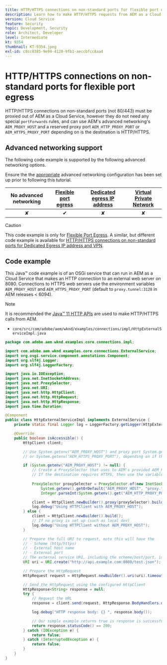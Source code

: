 ```yaml
---
title: HTTP/HTTPS connections on non-standard ports for flexible port egress
description: Learn how to make HTTP/HTTPS requests from AEM as a Cloud Service to external web services running on non-standard ports for Flexible Port Egress.
version: Cloud Service
feature: Security
topic: Development, Security
role: Architect, Developer
level: Intermediate
kt: 9354
thumbnail: KT-9354.jpeg
exl-id: c8cc0385-9e94-4120-9fb1-aeccbfcc8aa4
---
```

# HTTP/HTTPS connections on non-standard ports for flexible port egress

HTTP/HTTPS connections on non-standard ports (not 80/443) must be proxied out of AEM as a Cloud Service, however they do not need any special `portForwards` rules, and can use AEM's advanced networking's `AEM_PROXY_HOST` and a reserved proxy port `AEM_HTTP_PROXY_PORT` or `AEM_HTTPS_PROXY_PORT` depending on is the destination is HTTP/HTTPS.

## Advanced networking support

The following code example is supported by the following advanced networking options.

Ensure the the [appropriate](../advanced-networking.md#advanced-networking) advanced networking configuration has been set up prior to following this tutorial.

| No advanced networking | [Flexible port egress](../flexible-port-egress.md) | [Dedicated egress IP address](../dedicated-egress-ip-address.md) | [Virtual Private Network](../vpn.md) |
|:-----:|:-----:|:------:|:---------:|
| &#10008; | &#10004; | &#10008; | &#10008; |

>[!CAUTION]
>
> This code example is only for [Flexible Port Egress](../flexible-port-egress.md). A similar, but different code example is available for [HTTP/HTTPS connections on non-standard ports for Dedicated Egress IP address and VPN](./http-dedicated-egress-ip-vpn.md).

## Code example

This Java&trade; code example is of an OSGi service that can run in AEM as a Cloud Service that makes an HTTP connection to an external web server on 8080. Connections to HTTPS web servers use the environment variables `AEM_PROXY_HOST` and `AEM_HTTPS_PROXY_PORT` (default to `proxy.tunnel:3128` in AEM releases < 6094).

>[!NOTE]
> It is recommended the [Java&trade; 11 HTTP APIs](https://docs.oracle.com/en/java/javase/11/docs/api/java.net.http/java/net/http/package-summary.html) are used to make HTTP/HTTPS calls from AEM.

+ `core/src/com/adobe/aem/wknd/examples/connections/impl/HttpExternalServiceImpl.java`

```java
package com.adobe.aem.wknd.examples.core.connections.impl;

import com.adobe.aem.wknd.examples.core.connections.ExternalService;
import org.osgi.service.component.annotations.Component;
import org.slf4j.Logger;
import org.slf4j.LoggerFactory;

import java.io.IOException;
import java.net.InetSocketAddress;
import java.net.ProxySelector;
import java.net.URI;
import java.net.http.HttpClient;
import java.net.http.HttpRequest;
import java.net.http.HttpResponse;
import java.time.Duration;

@Component
public class HttpExternalServiceImpl implements ExternalService {
    private static final Logger log = LoggerFactory.getLogger(HttpExternalServiceImpl.class);

    @Override
    public boolean isAccessible() {
        HttpClient client;

        // Use System.getenv("AEM_PROXY_HOST") and proxy port System.getenv("AEM_HTTP_PROXY_PORT") 
        // or System.getenv("AEM_HTTPS_PROXY_PORT"), depending on if the destination requires HTTP/HTTPS

        if (System.getenv("AEM_PROXY_HOST") != null) {
            // Create a ProxySelector that uses to AEM's provided AEM_PROXY_HOST, with a fallback of proxy.tunnel, and proxy port using the AEM_HTTP_PROXY_PORT variable. 
            // If the destination requires HTTPS, then use the variable AEM_HTTPS_PROXY_PORT instead of AEM_HTTP_PROXY_PORT.
 
            ProxySelector proxySelector = ProxySelector.of(new InetSocketAddress(
                System.getenv().getOrDefault("AEM_PROXY_HOST", "proxy.tunnel"), 
                Integer.parseInt(System.getenv().get("AEM_HTTP_PROXY_PORT"))));

            client = HttpClient.newBuilder().proxy(proxySelector).build();
            log.debug("Using HTTPClient with AEM_PROXY_HOST");
        } else {
            client = HttpClient.newBuilder().build();
            // If no proxy is set up (such as local dev)
            log.debug("Using HTTPClient without AEM_PROXY_HOST");
        }

        // Prepare the full URI to request, note this will have the
        // - Scheme (http/https)
        // - External host name
        // - External port
        // The external service URI, including the scheme/host/port, is defined in code, and NOT in Cloud Manager portForwards rules.
        URI uri = URI.create("http://api.example.com:8080/test.json");

        // Prepare the HttpRequest
        HttpRequest request = HttpRequest.newBuilder().uri(uri).timeout(Duration.ofSeconds(2)).build();

        // Send the HttpRequest using the configured HttpClient
        HttpResponse<String> response = null;
        try {
            // Request the URL
            response = client.send(request, HttpResponse.BodyHandlers.ofString());

            log.debug("HTTP response body: {} ", response.body());

            // Our simple example returns true is response is successful! (200 status code)
            return response.statusCode() == 200;
        } catch (IOException e) {
            return false;
        } catch (InterruptedException e) {
            return false;
        }
    }
}
```
